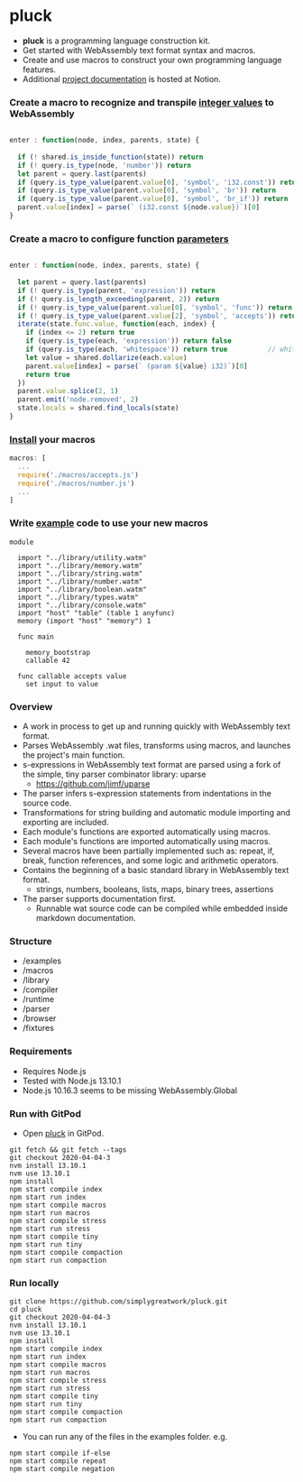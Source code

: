 
# pluck

- **pluck** is a programming language construction kit.
- Get started with WebAssembly text format syntax and macros.
- Create and use macros to construct your own programming language features.
- Additional [project documentation](https://www.notion.so/pluck-ad6047f9dd6e4c2dbadd89c69c6914fd) is hosted at Notion.

### Create a macro to recognize and transpile [integer values](/macros/number.js) to WebAssembly
```javascript

enter : function(node, index, parents, state) {	
  
  if (! shared.is_inside_function(state)) return
  if (! query.is_type(node, 'number')) return
  let parent = query.last(parents)
  if (query.is_type_value(parent.value[0], 'symbol', 'i32.const')) return
  if (query.is_type_value(parent.value[0], 'symbol', 'br')) return
  if (query.is_type_value(parent.value[0], 'symbol', 'br_if')) return
  parent.value[index] = parse(` (i32.const ${node.value})`)[0]
}
```

### Create a macro to configure function [parameters](/macros/accepts.js)
```javascript

enter : function(node, index, parents, state) {
  
  let parent = query.last(parents)
  if (! query.is_type(parent, 'expression')) return
  if (! query.is_length_exceeding(parent, 2)) return
  if (! query.is_type_value(parent.value[0], 'symbol', 'func')) return
  if (! query.is_type_value(parent.value[2], 'symbol', 'accepts')) return
  iterate(state.func.value, function(each, index) {
    if (index <= 2) return true
    if (query.is_type(each, 'expression')) return false
    if (query.is_type(each, 'whitespace')) return true			// whitespace should be folded already but encountered an issue anyway
    let value = shared.dollarize(each.value)
    parent.value[index] = parse(` (param ${value} i32)`)[0]
    return true
  })
  parent.value.splice(2, 1)
  parent.emit('node.removed', 2)
  state.locals = shared.find_locals(state)
}
```

### [Install](/compiler/config.js) your macros

```javascript
macros: [
  ...
  require('./macros/accepts.js')
  require('./macros/number.js')
  ...
]
```

### Write [example](/examples/demo.wat.watm) code to use your new macros

```wat
module
  
  import "../library/utility.watm"
  import "../library/memory.watm"
  import "../library/string.watm"
  import "../library/number.watm"
  import "../library/boolean.watm"
  import "../library/types.watm"
  import "../library/console.watm"
  import "host" "table" (table 1 anyfunc)
  memory (import "host" "memory") 1
  
  func main
    
    memory_bootstrap
    callable 42
    
  func callable accepts value
    set input to value
```

### Overview

- A work in process to get up and running quickly with WebAssembly text format.
- Parses WebAssembly .wat files, transforms using macros, and launches the project's main function.
- s-expressions in WebAssembly text format are parsed using a fork of the simple, tiny parser combinator library: uparse
  - https://github.com/jimf/uparse
- The parser infers s-expression statements from indentations in the source code.
- Transformations for string building and automatic module importing and exporting are included.
- Each module's functions are exported automatically using macros.
- Each module's functions are imported automatically using macros.
- Several macros have been partially implemented such as: repeat, if, break, function references, and some logic and arithmetic operators.
- Contains the beginning of a basic standard library in WebAssembly text format.
  - strings, numbers, booleans, lists, maps, binary trees, assertions
- The parser supports documentation first.
  - Runnable wat source code can be compiled while embedded inside markdown documentation.

### Structure

- /examples
- /macros
- /library
- /compiler
- /runtime
- /parser
- /browser
- /fixtures

### Requirements

- Requires Node.js
- Tested with Node.js 13.10.1
- Node.js 10.16.3 seems to be missing WebAssembly.Global

### Run with GitPod

- Open [pluck](https://gitpod.io/#https://github.com/simplygreatwork/pluck) in GitPod.

```
git fetch && git fetch --tags
git checkout 2020-04-04-3
nvm install 13.10.1
nvm use 13.10.1
npm install
npm start compile index
npm start run index
npm start compile macros
npm start run macros
npm start compile stress
npm start run stress
npm start compile tiny
npm start run tiny
npm start compile compaction
npm start run compaction
```

### Run locally
```
git clone https://github.com/simplygreatwork/pluck.git
cd pluck
git checkout 2020-04-04-3
nvm install 13.10.1
nvm use 13.10.1
npm install
npm start compile index
npm start run index
npm start compile macros
npm start run macros
npm start compile stress
npm start run stress
npm start compile tiny
npm start run tiny
npm start compile compaction
npm start run compaction
```

- You can run any of the files in the examples folder. e.g.
```
npm start compile if-else
npm start compile repeat
npm start compile negation
```
